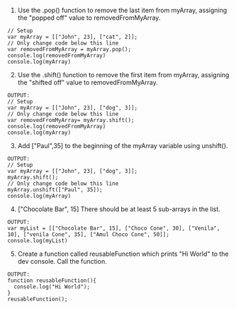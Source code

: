 1. Use the .pop() function to remove the last item from myArray, assigning the "popped off" value to removedFromMyArray.
~~~
// Setup
var myArray = [["John", 23], ["cat", 2]];
// Only change code below this line
var removedFromMyArray = myArray.pop();
console.log(removedFromMyArray)
console.log(myArray)
~~~
2. Use the .shift() function to remove the first item from myArray, assigning the "shifted off" value to removedFromMyArray.
~~~
OUTPUT:
// Setup
var myArray = [["John", 23], ["dog", 3]];
// Only change code below this line
var removedFromMyArray= myArray.shift();
console.log(removedFromMyArray)
console.log(myArray)
~~~
3. Add ["Paul",35] to the beginning of the myArray variable using unshift().
~~~
OUTPUT:
// Setup
var myArray = [["John", 23], ["dog", 3]];
myArray.shift();
// Only change code below this line
myArray.unshift(["Paul", 35]);
console.log(myArray)
~~~
4. ["Chocolate Bar", 15]
There should be at least 5 sub-arrays in the list.
~~~
OUTPUT:
var myList = [["Chocolate Bar", 15], ["Choco Cone", 30], ["Venila", 10], ["venila Cone", 35], ["Amul Choco Cone", 50]];
console.log(myList)
~~~
5. Create a function called reusableFunction which prints "Hi World" to the dev console.
Call the function.
~~~
OUTPUT:
function reusableFunction(){
  console.log("Hi World");
}
reusableFunction();
~~~
